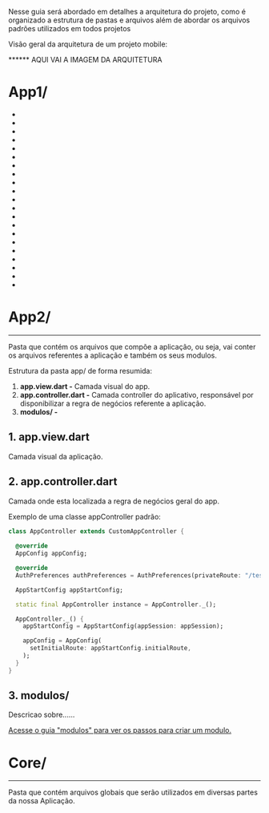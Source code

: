 Nesse guia será abordado em detalhes a arquitetura do projeto, como é organizado a estrutura de pastas e arquivos além de abordar os arquivos padrões utilizados em todos projetos

Visão geral da arquitetura de um projeto mobile: 

****** AQUI VAI A IMAGEM DA ARQUITETURA 

# App1/

-

-
-
-
-
-
-
-
-
-
-
-
-
-
-
-
-
-
-
-
-
# App2/
---

Pasta que contém os arquivos que compõe a aplicação, ou seja, vai conter os arquivos referentes a aplicação e também os seus modulos. 

Estrutura da pasta app/ de forma resumida: 

1. **app.view.dart -** Camada visual do app. 
2. **app.controller.dart -** Camada controller do aplicativo, responsável por disponibilizar a regra de negócios referente a aplicação. 
3. **modulos/  -** 

## 1. app.view.dart

Camada visual da aplicação. 

## 2. app.controller.dart

Camada onde esta localizada a regra de negócios geral do app. 

Exemplo de uma classe appController padrão:

```dart hl_lines="2 3"
class AppController extends CustomAppController {
  
  @override
  AppConfig appConfig;

  @override
  AuthPreferences authPreferences = AuthPreferences(privateRoute: "/teste");

  AppStartConfig appStartConfig;

  static final AppController instance = AppController._();

  AppController._() {
    appStartConfig = AppStartConfig(appSession: appSession);

    appConfig = AppConfig(
      setInitialRoute: appStartConfig.initialRoute,
    );
  }
}
```

## 3. modulos/

Descricao sobre......

[Acesse o guia "modulos" para ver os passos para criar um modulo.](https://www.notion.so/Modulos-e780518fa42d49cda77c972afd378e97) 

# Core/

---

Pasta que contém arquivos globais que serão utilizados em diversas partes da nossa Aplicação.